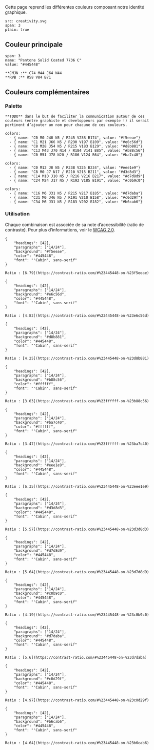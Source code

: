 Cette page reprend les différentes couleurs composant notre identité graphique.

```image
src: creativity.svg
span: 3
plain: true
```

## Couleur principale

```color
span: 3
name: "Pantone Solid Coated 7736 C"
value: "#445448"
```

```hint|span-3
**CMJN :** C74 M44 J64 N44
**RVB :** R58 V84 B71
```

## Couleurs complémentaires

### Palette

```hint
**TODO** dans le but de faciliter la communication autour de ces couleurs (entre graphiste et développeurs par exemple !) il serait pertinent d’ajouter un nom pour chacune de ces couleurs.
```

```color-palette
colors:
  - { name: "C0 M0 J40 N5 / R245 V238 B174", value: "#f5eeae"}
  - { name: "C1 M21 J66 N5 / R230 V197 B109", value: "#e6c56d"}
  - { name: "C8 M28 J54 N5 / R215 V183 B129", value: "#d8b881"}
  - { name: "C13 M43 J70 N14 / R184 V141 B85", value: "#b88c56"}
  - { name: "C0 M51 J78 N20 / R186 V124 B64", value: "#ba7c40"}
```

```color-palette
colors:
  - { name: "C0 M12 J0 N5 / R238 V225 B234", value: "#eee1e9"}
  - { name: "C8 M0 J7 N17 / R210 V215 B211", value: "#d3d8d3"}
  - { name: "C14 M10 J10 N5 / R216 V216 B217", value: "#d7d8d9"}
  - { name: "C24 M24 J17 N5 / R192 V185 B191", value: "#c0b9c0"}
```

```color-palette
colors:
  - { name: "C16 M6 J31 N5 / R215 V217 B185", value: "#d7daba"}
  - { name: "C31 M0 J46 N5 / R191 V210 B158", value: "#c0d29f"}
  - { name: "C34 M6 J31 N5 / R183 V202 B182", value: "#b6cab6"}
```

### Utilisation

Chaque combinaison est associée de sa note d’accessibilité (ratio de contraste). Pour plus d’informations, voir le [WCAG 2.0](https://www.w3.org/TR/WCAG/#contrast-minimum).

```type|span-4,kern,smoothen,shorter
{
    "headings": [42],
    "paragraphs": ["14/24"],
    "background": "#f5eeae",
    "color": "#445448",
    "font": "'Cabin', sans-serif"
}
```

```hint|span-2,directive
Ratio : [6.79](https://contrast-ratio.com/#%23445448-on-%23f5eeae)
```

```type|span-4,kern,smoothen,shorter
{
    "headings": [42],
    "paragraphs": ["14/24"],
    "background": "#e6c56d",
    "color": "#445448",
    "font": "'Cabin', sans-serif"
}
```

```hint|span-2,directive
Ratio : [4.82](https://contrast-ratio.com/#%23445448-on-%23e6c56d)
```

```type|span-4,kern,smoothen,shorter
{
    "headings": [42],
    "paragraphs": ["14/24"],
    "background": "#d8b881",
    "color": "#445448",
    "font": "'Cabin', sans-serif"
}
```

```hint|span-2
Ratio : [4.25](https://contrast-ratio.com/#%23445448-on-%23d8b881)
```

```type|span-4,kern,smoothen,shorter
{
    "headings": [42],
    "paragraphs": ["14/24"],
    "background": "#b88c56",
    "color": "#ffffff",
    "font": "'Cabin', sans-serif"
}
```

```hint|span-2
Ratio : [3.03](https://contrast-ratio.com/#%23ffffff-on-%23b88c56)
```

```type|span-4,kern,smoothen,shorter
{
    "headings": [42],
    "paragraphs": ["14/24"],
    "background": "#ba7c40",
    "color": "#ffffff",
    "font": "'Cabin', sans-serif"
}
```

```hint|span-2
Ratio : [3.47](https://contrast-ratio.com/#%23ffffff-on-%23ba7c40)
```

```type|span-4,kern,smoothen,shorter
{
    "headings": [42],
    "paragraphs": ["14/24"],
    "background": "#eee1e9",
    "color": "#445448",
    "font": "'Cabin', sans-serif"
}
```

```hint|span-2,directive
Ratio : [6.35](https://contrast-ratio.com/#%23445448-on-%23eee1e9)
```

```type|span-4,kern,smoothen,shorter
{
    "headings": [42],
    "paragraphs": ["14/24"],
    "background": "#d3d8d3",
    "color": "#445448",
    "font": "'Cabin', sans-serif"
}
```

```hint|span-2,directive
Ratio : [5.57](https://contrast-ratio.com/#%23445448-on-%23d3d8d3)
```

```type|span-4,kern,smoothen,shorter
{
    "headings": [42],
    "paragraphs": ["14/24"],
    "background": "#d7d8d9",
    "color": "#445448",
    "font": "'Cabin', sans-serif"
}
```

```hint|span-2,directive
Ratio : [5.64](https://contrast-ratio.com/#%23445448-on-%23d7d8d9)
```

```type|span-4,kern,smoothen,shorter
{
    "headings": [42],
    "paragraphs": ["14/24"],
    "background": "#c0b9c0",
    "color": "#445448",
    "font": "'Cabin', sans-serif"
}
```

```hint|span-2
Ratio : [4.19](https://contrast-ratio.com/#%23445448-on-%23c0b9c0)
```

```type|span-4,kern,smoothen,shorter
{
    "headings": [42],
    "paragraphs": ["14/24"],
    "background": "#d7daba",
    "color": "#445448",
    "font": "'Cabin', sans-serif"
}
```

```hint|span-2,directive
Ratio : [5.6](https://contrast-ratio.com/#%23445448-on-%23d7daba)
```

```type|span-4,kern,smoothen,shorter
{
    "headings": [42],
    "paragraphs": ["14/24"],
    "background": "#c0d29f",
    "color": "#445448",
    "font": "'Cabin', sans-serif"
}
```

```hint|span-2,directive
Ratio : [4.97](https://contrast-ratio.com/#%23445448-on-%23c0d29f)
```

```type|span-4,kern,smoothen,shorter
{
    "headings": [42],
    "paragraphs": ["14/24"],
    "background": "#b6cab6",
    "color": "#445448",
    "font": "'Cabin', sans-serif"
}
```

```hint|span-2,directive
Ratio : [4.64](https://contrast-ratio.com/#%23445448-on-%23b6cab6)
```

